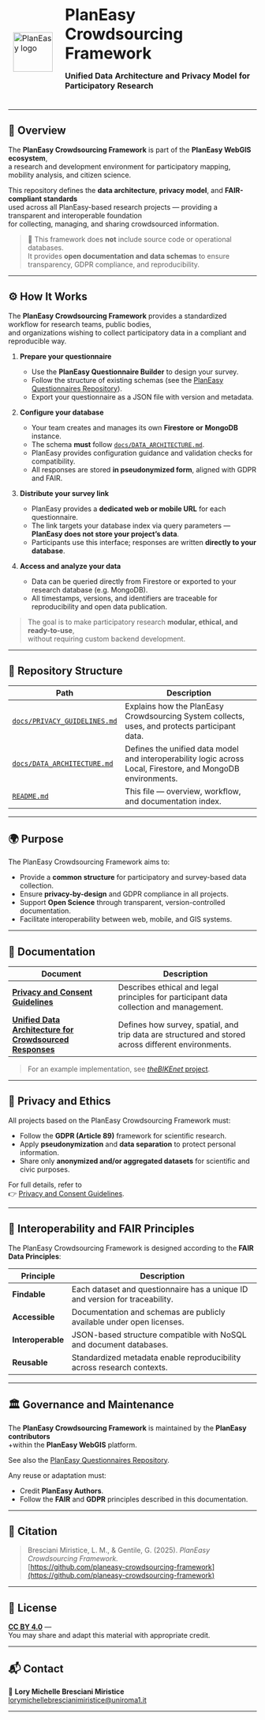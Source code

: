 <div align="left">
<br/>
  <table border="0" cellpadding="0" cellspacing="0" style="border:1px solid transparent;">
    <tr style="border:1px solid transparent;">
      <td style="border:1px solid transparent; vertical-align: middle; padding-right: 16px;">
        <img src="https://github.com/planeasy-webgis.png" width="80" alt="PlanEasy logo">
      </td>
      <td style="border:1px solid transparent; vertical-align: middle;">
        <h1 style="margin: 0; padding: 0;">PlanEasy Crowdsourcing Framework</h1>
        <p><strong>Unified Data Architecture and Privacy Model for Participatory Research</strong></p>
      </td>
    </tr>
  </table>
</div>

---

## 🧭 Overview

The **PlanEasy Crowdsourcing Framework** is part of the **PlanEasy WebGIS ecosystem**,  
a research and development environment for participatory mapping, mobility analysis, and citizen science.

This repository defines the **data architecture**, **privacy model**, and **FAIR-compliant standards**  
used across all PlanEasy-based research projects — providing a transparent and interoperable foundation  
for collecting, managing, and sharing crowdsourced information.

> 🧩 This framework does **not** include source code or operational databases.  
> It provides **open documentation and data schemas** to ensure transparency, GDPR compliance, and reproducibility.

---

## ⚙️ How It Works

The **PlanEasy Crowdsourcing Framework** provides a standardized workflow for research teams, public bodies,  
and organizations wishing to collect participatory data in a compliant and reproducible way.

1. **Prepare your questionnaire**  
   - Use the **PlanEasy Questionnaire Builder** to design your survey.  
   - Follow the structure of existing schemas (see the [PlanEasy Questionnaires Repository](https://github.com/planeasy-questionnaires)).  
   - Export your questionnaire as a JSON file with version and metadata.

2. **Configure your database**  
   - Your team creates and manages its own **Firestore** **or** **MongoDB** instance.  
   - The schema **must** follow [`docs/DATA_ARCHITECTURE.md`](docs/DATA_ARCHITECTURE.md).  
   - PlanEasy provides configuration guidance and validation checks for compatibility.  
   - All responses are stored **in pseudonymized form**, aligned with GDPR and FAIR.

3. **Distribute your survey link**  
   - PlanEasy provides a **dedicated web or mobile URL** for each questionnaire.  
   - The link targets your database index via query parameters — **PlanEasy does not store your project’s data**.  
   - Participants use this interface; responses are written **directly to your database**.

4. **Access and analyze your data**  
   - Data can be queried directly from Firestore or exported to your research database (e.g. MongoDB).  
   - All timestamps, versions, and identifiers are traceable for reproducibility and open data publication.

> The goal is to make participatory research **modular, ethical, and ready-to-use**,  
> without requiring custom backend development.

---

## 🧱 Repository Structure

| Path | Description |
|------|--------------|
| [`docs/PRIVACY_GUIDELINES.md`](docs/PRIVACY_GUIDELINES.md) | Explains how the PlanEasy Crowdsourcing System collects, uses, and protects participant data. |
| [`docs/DATA_ARCHITECTURE.md`](docs/DATA_ARCHITECTURE.md) | Defines the unified data model and interoperability logic across Local, Firestore, and MongoDB environments. |
| [`README.md`](README.md) | This file — overview, workflow, and documentation index. |

---

## 🌍 Purpose

The PlanEasy Crowdsourcing Framework aims to:
- Provide a **common structure** for participatory and survey-based data collection.  
- Ensure **privacy-by-design** and GDPR compliance in all projects.  
- Support **Open Science** through transparent, version-controlled documentation.  
- Facilitate interoperability between web, mobile, and GIS systems.  

---

## 📘 Documentation

| Document | Description |
|-----------|-------------|
| [**Privacy and Consent Guidelines**](docs/PRIVACY_GUIDELINES.md) | Describes ethical and legal principles for participant data collection and management. |
| [**Unified Data Architecture for Crowdsourced Responses**](docs/DATA_ARCHITECTURE.md) | Defines how survey, spatial, and trip data are structured and stored across different environments. |

> For an example implementation, see [*theBIKEnet* project](https://github.com/MovingProjects/thebikenet).

---

## 🔐 Privacy and Ethics

All projects based on the PlanEasy Crowdsourcing Framework must:
- Follow the **GDPR (Article 89)** framework for scientific research.  
- Apply **pseudonymization** and **data separation** to protect personal information.  
- Share only **anonymized and/or aggregated datasets** for scientific and civic purposes.  

For full details, refer to  
👉 [Privacy and Consent Guidelines](docs/PRIVACY_GUIDELINES.md).

---

## 🧩 Interoperability and FAIR Principles

The PlanEasy Crowdsourcing Framework is designed according to the **FAIR Data Principles**:

| Principle | Description |
|------------|-------------|
| **Findable** | Each dataset and questionnaire has a unique ID and version for traceability. |
| **Accessible** | Documentation and schemas are publicly available under open licenses. |
| **Interoperable** | JSON-based structure compatible with NoSQL and document databases. |
| **Reusable** | Standardized metadata enable reproducibility across research contexts. |

---

## 🏛 Governance and Maintenance

The **PlanEasy Crowdsourcing Framework** is maintained by the **PlanEasy contributors**  
+within the **PlanEasy WebGIS** platform.

See also the [PlanEasy Questionnaires Repository](https://github.com/planeasy-questionnaires).

Any reuse or adaptation must:
- Credit **PlanEasy Authors**.  
- Follow the **FAIR** and **GDPR** principles described in this documentation.

---

## 🧠 Citation

> Bresciani Miristice, L. M., & Gentile, G. (2025). *PlanEasy Crowdsourcing Framework.*  
> [https://github.com/planeasy-crowdsourcing-framework](https://github.com/planeasy-crowdsourcing-framework)

---

## 📄 License

[**CC BY 4.0**](https://creativecommons.org/licenses/by/4.0/) —  
You may share and adapt this material with appropriate credit.

---

## 📬 Contact

📧 **Lory Michelle Bresciani Miristice**  
[lorymichellebrescianimiristice@uniroma1.it](mailto:lorymichellebrescianimiristice@uniroma1.it)

---
